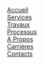 
<html lang="en">
<head>
    <meta charset="UTF-8">
    <meta name="viewport" content="width=device-width, initial-scale=1.0">
    <title>Afribayiri</title>
    <style>
        li{
            display: flex;
            list-style: none;
        }
    </style>
</head>
<body>
    <header>
        <ul>
            <li><a href="https://github.com/socdaservice/afribayiri.com/blob/master/html/accueil.html">Accueil</a></li>
            <li><a href="https://github.com/socdaservice/afribayiri.com/blob/master/html/service.html">Services</a></li>
            <li><a href="https://github.com/socdaservice/afribayiri.com/blob/master/html/travaux.html">Travaux</a></li>
            <li><a href="https://github.com/socdaservice/afribayiri.com/blob/master/html/propos.html">Processus</a></li>
            <li><a href="https://github.com/socdaservice/afribayiri.com/blob/master/html/propos.html">A Propos</a></li>
            <li><a href="https://github.com/socdaservice/afribayiri.com/blob/master/html/carrieres.html">Carrières</a></li>
            <li><a href="https://github.com/socdaservice/afribayiri.com/blob/master/html/contact.html">Contacts</a></li>
            <!-- Ajoutez d'autres liens ici -->
        </ul>
    </header>
</body>
</html>
